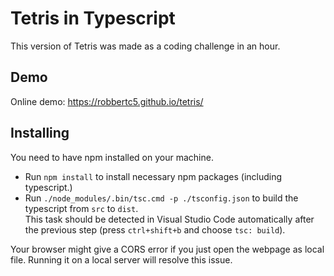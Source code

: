 # Tetris in Typescript
This version of Tetris was made as a coding challenge in an hour.

## Demo
Online demo: <https://robbertc5.github.io/tetris/>

## Installing
You need to have npm installed on your machine.  
- Run `npm install` to install necessary npm packages (including typescript.)  
- Run `./node_modules/.bin/tsc.cmd -p ./tsconfig.json` to build the typescript from `src` to `dist`.  
This task should be detected in Visual Studio Code automatically after the previous step (press `ctrl+shift+b` and choose `tsc: build`).

Your browser might give a CORS error if you just open the webpage as local file. Running it on a local server will resolve this issue.
